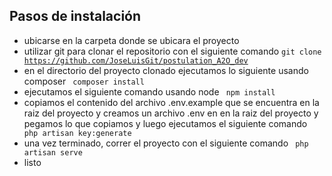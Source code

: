 
## Pasos de instalación



- ubicarse en la carpeta donde se ubicara el proyecto
- utilizar git para clonar el repositorio con el siguiente comando <code>git clone https://github.com/JoseLuisGit/postulation_A2O_dev</code> 
- en el directorio del proyecto clonado ejecutamos lo siguiente usando composer <code> composer install </code>
- ejecutamos el siguiente comando usando node <code> npm install </code>
- copiamos el contenido del archivo .env.example que se encuentra en la raiz del proyecto y creamos un archivo .env en en la raiz del proyecto y pegamos lo que copiamos y luego ejecutamos el siguiente comando <code> php artisan key:generate </code>
- una vez terminado, correr el proyecto con el siguiente comando <code> php artisan serve </code>
- listo
